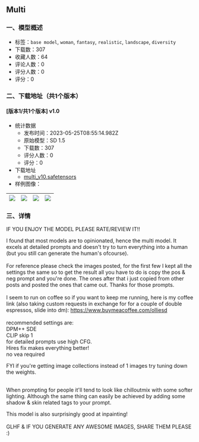 ## Multi
### 一、模型概述

- 标签：`base model`, `woman`, `fantasy`, `realistic`, `landscape`, `diversity`
- 下载数：307
- 收藏人数：64
- 评论人数：0
- 评分人数：0
- 评分：0

### 二、下载地址（共1个版本）

#### [版本1/共1个版本] v1.0

- 统计数据
  - 发布时间：2023-05-25T08:55:14.982Z
  - 原始模型：SD 1.5
  - 下载数：307
  - 评分人数：0
  - 评分：0
- 下载地址
  - [multi_v10.safetensors](https://civitai.com/api/download/models/80531)
- 样例图像：

| <img src="https://image.civitai.com/xG1nkqKTMzGDvpLrqFT7WA/911a22ba-47f8-4c06-98f6-bfaf09811dfa/width=450/903815.jpeg" /> | <img src="https://image.civitai.com/xG1nkqKTMzGDvpLrqFT7WA/928513cd-c5b2-4288-be6b-f64cda74658b/width=450/903816.jpeg" /> | <img src="https://image.civitai.com/xG1nkqKTMzGDvpLrqFT7WA/fa5a50b2-3604-4953-bdc0-ab02fecfa0b2/width=450/903810.jpeg" /> | <img src="https://image.civitai.com/xG1nkqKTMzGDvpLrqFT7WA/bdca744e-dc99-410d-9299-1f9d08d31f14/width=450/903814.jpeg" /> |
| ---- | ---- | ---- | ---- |


### 三、详情
<p>IF YOU ENJOY THE MODEL PLEASE RATE/REVIEW IT!!</p><p></p><p>I found that most models are to opinionated, hence the multi model. It excels at detailed prompts and doesn't try to turn everything into a human (but you still can generate the human's ofcourse).<br /><br />For reference please check the images posted, for the first few I kept all the settings the same so to get the result all you have to do is copy the pos &amp; neg prompt and you're done. The ones after that i just copied from other posts and posted the ones that came out. Thanks for those prompts.<br /><br />I seem to run on coffee so if you want to keep me running, here is my coffee link (also taking custom requests in exchange for for a couple of double espressos, slide into dm): <a target="_blank" rel="ugc" href="https://www.buymeacoffee.com/olliesd">https://www.buymeacoffee.com/olliesd</a><br /><br />recommended settings are:<br />DPM++ SDE<br />CLIP skip 1<br />for detailed prompts use high CFG.<br />Hires fix makes everything better!<br />no vea required <br /></p><p>FYI if you're getting image collections instead of 1 images try tuning down the weights.</p><p><br />When prompting for people it'll tend to look like chilloutmix with some softer lighting. Although the same thing can easily be achieved by adding some shadow &amp; skin related tags to your prompt.<br /></p><p>This model is also surprisingly good at inpainting!<br /><br />GLHF &amp; IF YOU GENERATE ANY AWESOME IMAGES, SHARE THEM PLEASE :)<br /><br /></p>